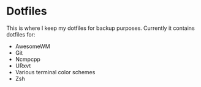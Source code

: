 # Dotfiles

This is where I keep my dotfiles for backup purposes. Currently it contains dotfiles for:

* AwesomeWM
* Git
* Ncmpcpp
* URxvt
* Various terminal color schemes
* Zsh
